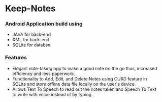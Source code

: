 # Keep-Notes

### Android Application build using 
- JAVA for back-end
- XML for back-end
- SQLite for databse


### Features
- Elegant note-taking app to make a good note on the go thus, increased efficiency and less paperwork.
- Functionality to Add, Edit, and Delete Notes using CURD feature in SQLite and store offline data file locally on the user's device.
- Allows Text To Speech to read out the notes taken and Speech To Text to write with voice instead of by typing.

